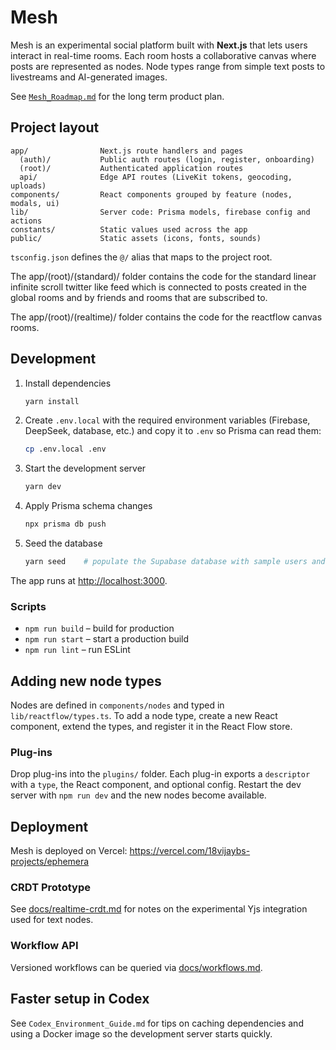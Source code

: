 # Mesh

Mesh is an experimental social platform built with **Next.js** that lets users interact in real-time rooms. Each room hosts a collaborative canvas where posts are represented as nodes. Node types range from simple text posts to livestreams and AI-generated images.

See [`Mesh_Roadmap.md`](Mesh_Roadmap.md) for the long term product plan.

## Project layout

```
app/                Next.js route handlers and pages
  (auth)/           Public auth routes (login, register, onboarding)
  (root)/           Authenticated application routes
  api/              Edge API routes (LiveKit tokens, geocoding, uploads)
components/         React components grouped by feature (nodes, modals, ui)
lib/                Server code: Prisma models, firebase config and actions
constants/          Static values used across the app
public/             Static assets (icons, fonts, sounds)
```

`tsconfig.json` defines the `@/` alias that maps to the project root.

The app/(root)/(standard)/ folder contains the code for the standard linear infinite scroll twitter like feed which is connected to posts 
created in the global rooms and by friends and rooms that are subscribed to.

The app/(root)/(realtime)/ folder contains the code for the reactflow canvas rooms.

## Development

1. Install dependencies

   ```bash
   yarn install
   ```

2. Create `.env.local` with the required environment variables (Firebase, DeepSeek, database, etc.) and copy it to `.env` so Prisma can read them:

   ```bash
   cp .env.local .env
   ```
3. Start the development server

   ```bash
   yarn dev
   ```

4. Apply Prisma schema changes

   ```bash
   npx prisma db push
   ```

5. Seed the database

   ```bash
   yarn seed    # populate the Supabase database with sample users and posts
   ```

The app runs at [http://localhost:3000](http://localhost:3000).

### Scripts

- `npm run build` – build for production
- `npm run start` – start a production build
- `npm run lint` – run ESLint

## Adding new node types

Nodes are defined in `components/nodes` and typed in `lib/reactflow/types.ts`. To add a node type, create a new React component, extend the types, and register it in the React Flow store.

### Plug-ins

Drop plug-ins into the `plugins/` folder. Each plug-in exports a `descriptor` with a `type`, the React component, and optional config. Restart the dev server with `npm run dev` and the new nodes become available.

## Deployment

Mesh is deployed on Vercel: <https://vercel.com/18vijaybs-projects/ephemera>

### CRDT Prototype
See [docs/realtime-crdt.md](docs/realtime-crdt.md) for notes on the experimental Yjs integration used for text nodes.

### Workflow API
Versioned workflows can be queried via [docs/workflows.md](docs/workflows.md).


## Faster setup in Codex
See `Codex_Environment_Guide.md` for tips on caching dependencies and using a Docker image so the development server starts quickly.
